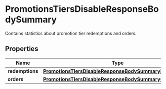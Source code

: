 

# PromotionsTiersDisableResponseBodySummary

Contains statistics about promotion tier redemptions and orders.

## Properties

| Name | Type | Description |
|------------ | ------------- | ------------- |
|**redemptions** | [**PromotionsTiersDisableResponseBodySummaryRedemptions**](PromotionsTiersDisableResponseBodySummaryRedemptions.md) |  |
|**orders** | [**PromotionsTiersDisableResponseBodySummaryOrders**](PromotionsTiersDisableResponseBodySummaryOrders.md) |  |



